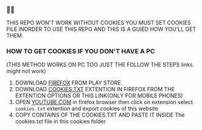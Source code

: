 ### 🍪🍪
THIS REPO WON'T WORK WITHOUT COOKIES YOU MUST SET COOKIES FILE INORDER TO USE THIS REPO
AND THIS IS A GUIED HOW YOU'LL GET THEM.
### HOW TO GET COOKIES IF YOU DON'T HAVE A PC
   (THIS METHOD WORKS ON PC TOO JUST THE FOLLOW THE STEPS links might not work)
1. DOWNLOAD [FIREFOX](https://play.google.com/store/apps/details?id=org.mozilla.firefox) FROM PLAY STORE.
2. DOWNLOAD [COOKIES.TXT](https://addons.mozilla.org/en-US/android/addon/cookies-txt/) EXTENTION IN FIREFOX FROM THE EXTENTION OPTIONS OR THIS LINK(ONLY FOR MOBILE PHONES)
3. OPEN [YOUTUBE.COM](youtube.com)  in firefox browser then click on extension select `cookies.txt` extention and export cookies of this website
4. COPY CONTAINS OF THE COOKIES.TXT AND PASTE IT INSIDE The cookies.txt file in this cookies folder 
